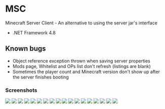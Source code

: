 # MSC
Minecraft Server Client - An alternative to using the server jar's interface
 - .NET Framework 4.8

## Known bugs
 - Object reference exception thrown when saving server properties
 - Mods page, Whitelist and OPs list don't refresh (listings are blank)
 - Sometimes the player count and Minecraft version don't show up after the server finishes booting

### Screenshots
![](https://github.com/y2k04/MSC/raw/main/images/1.png)
![](https://github.com/y2k04/MSC/raw/main/images/2.png)
![](https://github.com/y2k04/MSC/raw/main/images/3.png)
![](https://github.com/y2k04/MSC/raw/main/images/4.png)
![](https://github.com/y2k04/MSC/raw/main/images/5.png)
![](https://github.com/y2k04/MSC/raw/main/images/6.png)
![](https://github.com/y2k04/MSC/raw/main/images/7.png)
![](https://github.com/y2k04/MSC/raw/main/images/8.png)
![](https://github.com/y2k04/MSC/raw/main/images/9.png)
![](https://github.com/y2k04/MSC/raw/main/images/10.png)
![](https://github.com/y2k04/MSC/raw/main/images/11.png)
![](https://github.com/y2k04/MSC/raw/main/images/12.png)
![](https://github.com/y2k04/MSC/raw/main/images/13.png)
![](https://github.com/y2k04/MSC/raw/main/images/14.png)
![](https://github.com/y2k04/MSC/raw/main/images/15.png)
![](https://github.com/y2k04/MSC/raw/main/images/16.png)
![](https://github.com/y2k04/MSC/raw/main/images/17.png)
![](https://github.com/y2k04/MSC/raw/main/images/18.png)
